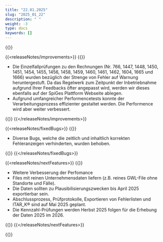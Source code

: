 ```yaml
---
title: "22.01.2025" 
slug: "2025_01_22" 
description: " "
weight: -3
type: docs
keywords: []
---
```


{{<releaseNotes>}}

{{<releaseNotes/improvements>}}
{{<markdown>}}

- Die Einzelfallprüfungen zu den Rechnungen  (Nr. 766, 1447, 1448, 1450, 1451, 1454, 1455, 1456, 1458, 1459, 1460, 1461, 1462, 1604, 1665 und 1666) wurden bezüglich der Strenge von Fehler auf Warnung heruntergestuft. Da das Regelwerk zum Zeitpunkt der Inbetriebnahme aufgrund Ihrer Feedbacks öfter angepasst wird, werden wir dieses ebenfalls auf der SpiGes Plattform Webseite ablegen.
- Aufgrund umfangreicher Performencetests konnte der Verarbeitungsprozess effizienter gestaltet werden. Die Performence wird aber weiter verbessert.

{{</markdown>}}
{{</releaseNotes/improvements>}}

{{<releaseNotes/fixedBugs>}}
{{<markdown>}}

- Diverse Bugs, welche die zeitlich und inhaltlich korrekten Fehleranzeigen verhinderten, wurden behoben.

{{</markdown>}}
{{</releaseNotes/fixedBugs>}}

{{<releaseNotes/nextFeatures>}}
{{<markdown>}}

- Weitere Verbesserung der Perfomance
- Files mit reinen Unternehmensdaten liefern (z.B. reines GWL-File ohne Standorte und Fälle).
- Die Daten sollten zu Plausibilisierungszwecken bis April 2025 exportierbar sein.
- Abschlussprozess, Prüfprotokolle, Exportieren von Fehlerlisten und ITAR_K® sind auf Mai 2025 geplant.
- Die Kennzahl-Prüfungen werden Herbst 2025 folgen für die Erhebung der Daten 2025 im 2026.

{{</markdown>}}
{{</releaseNotes/nextFeatures>}}

{{</releaseNotes>}}
